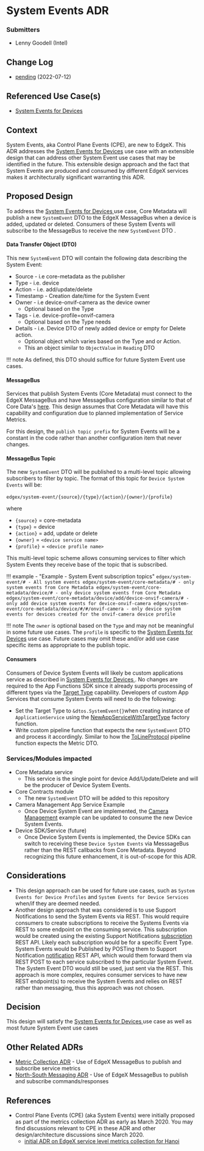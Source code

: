 # System Events ADR
### Submitters
- Lenny Goodell (Intel)

## Change Log
- [pending](https://github.com/edgexfoundry/edgex-docs/pull/795) (2022-07-12)

## Referenced Use Case(s)
- [System Events for Devices ](https://docs.edgexfoundry.org/2.3/design/ucr/0001-System-Events-for-Devices/)

## Context
System Events, aka Control Plane Events (CPE),  are new to EdgeX. This ADR addresses the [System Events for Devices](https://docs.edgexfoundry.org/2.3/design/ucr/0001-System-Events-for-Devices/) use case with an extensible design that can address other System Event use cases that may be identified in the future. This extensible design approach and the fact that System Events are produced and consumed by different EdgeX services makes it architecturally significant warranting this ADR.

## Proposed Design
To address the [System Events for Devices ](https://docs.edgexfoundry.org/2.3/design/ucr/0001-System-Events-for-Devices/) use case, Core Metadata will publish a new `SystemEvent` DTO to the EdgeX MessageBus when a device is added, updated or deleted. Consumers of these System Events will subscribe to the MessageBus to receive the new `SystemEvent` DTO .

#### Data Transfer Object (DTO)

This new `SystemEvent` DTO will contain the following data describing the System Event:

- Source - i.e core-metadata as the publisher
- Type - i.e. device
- Action - i.e. add/update/delete
- Timestamp - Creation date/time for the System Event
- Owner - i.e device-onvif-camera as the device owner
    - Optional based on the Type
- Tags - i.e. device-profile=onvif-camera
    - Optional based on the Type needs
- Details - i.e. Device DTO of newly added device or empty for Delete action.
    - Optional object which varies based on the Type and or Action. 
    - This an object similar to `ObjectValue` in `Reading` DTO

!!! note
    As defined, this DTO should suffice for future System Event use cases.  

#### MessageBus 

Services that publish System Events (Core Metadata) must connect to the EdgeX MessageBus and have MessageBus configuration similar to that of Core Data's [here](https://github.com/edgexfoundry/edgex-go/blob/main/cmd/core-data/res/configuration.toml#L53-L74). This design assumes that Core Metadata will have this capability and configuration due to planned implementation of Service Metrics. 

For this design, the `publish topic prefix` for System Events will be a constant in the code rather than another configuration item that never changes.

#### MessageBus Topic

The new `SystemEvent` DTO will be published to a multi-level topic allowing subscribers to filter by topic. The format of this topic for `Device System Events` will be:

​		`edgex/system-event/{source}/{type}/{action}/{owner}/{profile}`

where 

- `{source}` = core-metadata
- `{type}` = device
- `{action}` = add, update or delete
- `{owner}` = `<device service name>`
- `{profile}` = `<device profile name>`

This multi-level topic scheme allows consuming services to filter which System Events they receive base of the topic that is subscribed.

!!! example - "Example - System Event subscription topics"
    ```
    edgex/system-event/# - All system events
    edgex/system-event/core-metadata/# - only system events from Core Metadata
    edgex/system-event/core-metadata/device/# - only device system events from Core Metadata
    edgex/system-event/core-metadata/device/add/device-onvif-camera/# - only add device system events for device-onvif-camera
    edgex/system-event/core-metadata/device/#/#/onvif-camera - only device system events for devices created for the onvif-camera device profile
    ```

!!! note
    The `owner` is optional based on the `Type` and may not be meaningful in some future use cases. The `profile` is specific to the [System Events for Devices](https://docs.edgexfoundry.org/2.3/design/ucr/0001-System-Events-for-Devices/) use case. Future cases may omit these and/or add use case specific items as appropriate to the publish topic.

#### Consumers

Consumers of Device System Events will likely be custom applications service as described in [System Events for Devices ](https://docs.edgexfoundry.org/2.3/design/ucr/0001-System-Events-for-Devices/). No changes are required to the App Functions SDK since it already supports processing of different types via the [Target Type](https://docs.edgexfoundry.org/2.2/microservices/application/AdvancedTopics/#target-type) capability. Developers of custom App Services that consume System Events will need to do the following:

- Set the Target Type to `&dtos.SystemEvent{}`when creating instance of `ApplicationService` using the [NewAppServiceWithTargetType](https://docs.edgexfoundry.org/2.2/microservices/application/ApplicationServiceAPI/#newappservicewithtargettype) factory function.
- Write custom pipeline function that expects the new `SystemEvent` DTO and process it accordingly.  Similar to how the [ToLineProtocol](https://docs.edgexfoundry.org/2.2/microservices/application/BuiltIn/#tolineprotocol) pipeline function expects the Metric DTO.

### Services/Modules impacted

- Core Metadata service
    - This service is the single point for device Add/Update/Delete and will be the producer of Device System Events.
- Core Contracts module
    - The new `SystemEvent` DTO will be added to this repository
- Camera Management App Service Example
    - Once Device System Event are implemented, the [Camera Management](https://github.com/edgexfoundry/edgex-examples/tree/main/application-services/custom/camera-management) example can be updated to consume the new Device System Events.
- Device SDK/Service (future)
    - Once Device System Events is implemented, the Device SDKs can switch to receiving these `Device System Events` via MesssageBus rather than the REST callbacks from Core Metadata. Beyond recognizing this future enhancement, it is out-of-scope for this ADR.


## Considerations
- This design approach can be used for future use cases, such as `System Events for Device Profiles` and `System Events for Device Services` when/if they are deemed needed.
-  Another design approach that was considered is to use Support Notifications to send the System Events via REST. This would require consumers to create subscriptions to receive the Systems Events via REST to some endpoint on the consuming service. This subscription would be created using the existing Support Notifications [subscription](https://app.swaggerhub.com/apis/EdgeXFoundry1/support-notifications/2.2.0#/default/post_subscription) REST API. Likely each subscription would be for a specific Event Type. System Events would be Published by POSTing them to Support Notification [notification](https://app.swaggerhub.com/apis/EdgeXFoundry1/support-notifications/2.2.0#/default/post_notification) REST API, which would them forward them via REST POST to each service subscribed to the particular System Event. The System Event DTO would still be used, just sent via the REST. This approach is more complex, requires consumer services to have new REST endpoint(s) to receive the System Events and relies on REST rather than messaging, thus this approach was not chosen.

## Decision
This design will satisfy the  [System Events for Devices ](https://docs.edgexfoundry.org/2.3/design/ucr/0001-System-Events-for-Devices/) use case as well as most future System Event use cases

## Other Related ADRs
- [Metric Collection ADR](https://docs.edgexfoundry.org/2.2/design/adr/0006-Metrics-Collection/) - Use of EdgeX MessageBus to publish and subscribe service metrics
- [North-South Messaging ADR](https://docs.edgexfoundry.org/2.2/design/adr/0023-North-South-Messaging/) - Use of EdgeX MessageBus to publish and subscribe commands/responses

## References
- Control Plane Events (CPE) (aka System Events) were initially proposed as part of the metrics collection ADR as early as March 2020. You may find discussions relevant to CPE in these ADR and other design/architecture discussions since March 2020.
  - [initial ADR on EdgeX service level metrics collection for Hanoi](https://github.com/edgexfoundry/edgex-docs/pull/97)